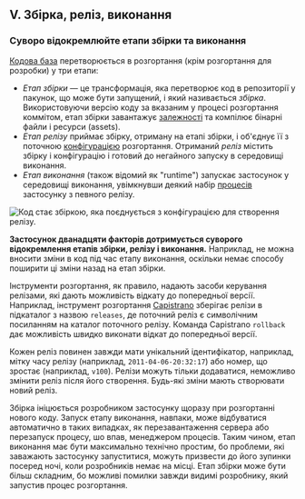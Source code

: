 ## V. Збірка, реліз, виконання
### Суворо відокремлюйте етапи збірки та виконання

[Кодова база](./codebase) перетворюється в розгортання (крім розгортання для розробки) у три етапи:

* *Етап збірки* — це трансформація, яка перетворює код в репозиторії у пакунок, що може бути запущений, і який називається *збірка*. Використовуючи версію коду за вказаним у процесі розгортання коммітом, етап збірки завантажує [залежності](./dependencies) та компілює бінарні файли і ресурси (assets).
* *Етап релізу* приймає збірку, отриману на етапі збірки, і об'єднує її з поточною [конфігурацією](./config) розгортання. Отриманий *реліз* містить збірку і конфігурацію і готовий до негайного запуску в середовищі виконання.
* *Етап виконання* (також відомий як "runtime") запускає застосунок у середовищі виконання, увімкнувши деякий набір [процесів](./processes) застосунку з певного релізу.

![Код стає збіркою, яка поєднується з конфігурацією для створення релізу.](/images/release.png)

**Застосунок дванадцяти факторів дотримується суворого відокремлення етапів збірки, релізу і виконання.** Наприклад, не можна вносити зміни в код під час етапу виконання, оскільки немає способу поширити ці зміни назад на етап збірки.

Інструменти розгортання, як правило, надають засоби керування релізами, які дають можливість відкату до попередньої версії. Наприклад, інструмент розгортання [Capistrano](https://github.com/capistrano/capistrano/wiki) зберігає релізи в підкаталог з назвою `releases`, де поточний реліз є символічним посиланням на каталог поточного релізу. Команда Capistrano `rollback` дає можливість швидко виконати відкат до попередньої версії.

Кожен реліз повинен завжди мати унікальний ідентифікатор, наприклад, мітку часу релізу (наприклад, `2011-04-06-20:32:17`) або номер, що зростає (наприклад, `v100`). Релізи можуть тільки додаватися, неможливо змінити реліз після його створення. Будь-які зміни мають створювати новий реліз.

Збірка ініцюється розробником застосунку щоразу при розгортанні нового коду. Запуск етапу виконання, навпаки, може відбуватися автоматично в таких випадках, як перезавантаження сервера або перезапуск процесу, шо впав, менеджером процесів. Таким чином, етап виконання має бути максимально технічно простим, бо проблеми, які заважають застосунку запуститися, можуть призвести до його зупинки посеред ночі, коли розробників немає на місці. Етап збірки може бути більш складним, бо можливі помилки завжди видимі розробнику, який запустив процес розгортання.